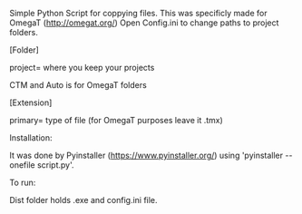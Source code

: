 Simple Python Script for coppying files. This was specificly made for OmegaT (http://omegat.org/)
Open Config.ini to change paths to project folders.

[Folder]

project= where you keep your projects

CTM and Auto is for OmegaT folders

[Extension]

primary= type of file (for OmegaT purposes leave it .tmx)

Installation:

It was done by Pyinstaller (https://www.pyinstaller.org/) using 'pyinstaller --onefile script.py'.

To run:

Dist folder holds .exe and config.ini file. 
